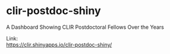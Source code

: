 # clir-postdoc-shiny
A Dashboard Showing CLIR Postdoctoral Fellows Over the Years

Link:<br>
https://clir.shinyapps.io/clir-postdoc-shiny/
